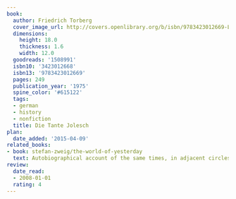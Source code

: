 ```yaml
---
book:
  author: Friedrich Torberg
  cover_image_url: http://covers.openlibrary.org/b/isbn/9783423012669-L.jpg
  dimensions:
    height: 18.0
    thickness: 1.6
    width: 12.0
  goodreads: '1508991'
  isbn10: '3423012668'
  isbn13: '9783423012669'
  pages: 249
  publication_year: '1975'
  spine_color: '#615122'
  tags:
  - german
  - history
  - nonfiction
  title: Die Tante Jolesch
plan:
  date_added: '2015-04-09'
related_books:
- book: stefan-zweig/the-world-of-yesterday
  text: Autobiographical account of the same times, in adjacent circles.
review:
  date_read:
  - 2008-01-01
  rating: 4
---
```

